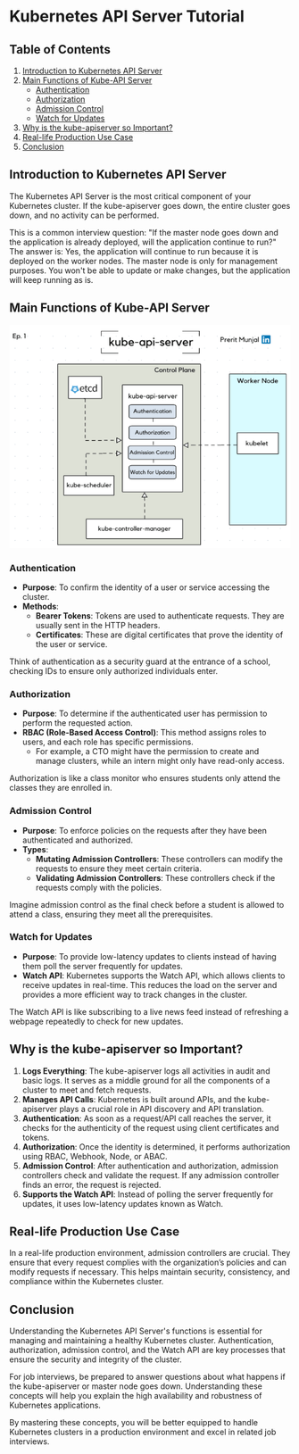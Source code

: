 # Kubernetes API Server Tutorial

## Table of Contents
1. [Introduction to Kubernetes API Server](#introduction-to-kubernetes-api-server)
2. [Main Functions of Kube-API Server](#main-functions-of-kube-api-server)
   - [Authentication](#authentication)
   - [Authorization](#authorization)
   - [Admission Control](#admission-control)
   - [Watch for Updates](#watch-for-updates)
3. [Why is the kube-apiserver so Important?](#why-is-the-kube-apiserver-so-important)
4. [Real-life Production Use Case](#real-life-production-use-case)
5. [Conclusion](#conclusion)

## Introduction to Kubernetes API Server

The Kubernetes API Server is the most critical component of your Kubernetes cluster. If the kube-apiserver goes down, the entire cluster goes down, and no activity can be performed.

This is a common interview question: "If the master node goes down and the application is already deployed, will the application continue to run?" The answer is: Yes, the application will continue to run because it is deployed on the worker nodes. The master node is only for management purposes. You won't be able to update or make changes, but the application will keep running as is.

## Main Functions of Kube-API Server

<div style="text-align: center;">
  <img src="../../pics/kube-api-server.gif" alt="Kube-Api-Server" style="width: 600px; height: 400px;">
</div>

### Authentication

- **Purpose**: To confirm the identity of a user or service accessing the cluster.
- **Methods**:
  - **Bearer Tokens**: Tokens are used to authenticate requests. They are usually sent in the HTTP headers.
  - **Certificates**: These are digital certificates that prove the identity of the user or service.

Think of authentication as a security guard at the entrance of a school, checking IDs to ensure only authorized individuals enter.

### Authorization

- **Purpose**: To determine if the authenticated user has permission to perform the requested action.
- **RBAC (Role-Based Access Control)**: This method assigns roles to users, and each role has specific permissions.
  - For example, a CTO might have the permission to create and manage clusters, while an intern might only have read-only access.

Authorization is like a class monitor who ensures students only attend the classes they are enrolled in.

### Admission Control

- **Purpose**: To enforce policies on the requests after they have been authenticated and authorized.
- **Types**:
  - **Mutating Admission Controllers**: These controllers can modify the requests to ensure they meet certain criteria.
  - **Validating Admission Controllers**: These controllers check if the requests comply with the policies.

Imagine admission control as the final check before a student is allowed to attend a class, ensuring they meet all the prerequisites.

### Watch for Updates

- **Purpose**: To provide low-latency updates to clients instead of having them poll the server frequently for updates.
- **Watch API**: Kubernetes supports the Watch API, which allows clients to receive updates in real-time. This reduces the load on the server and provides a more efficient way to track changes in the cluster.

The Watch API is like subscribing to a live news feed instead of refreshing a webpage repeatedly to check for new updates.

## Why is the kube-apiserver so Important?

1. **Logs Everything**: The kube-apiserver logs all activities in audit and basic logs. It serves as a middle ground for all the components of a cluster to meet and fetch requests.
2. **Manages API Calls**: Kubernetes is built around APIs, and the kube-apiserver plays a crucial role in API discovery and API translation.
3. **Authentication**: As soon as a request/API call reaches the server, it checks for the authenticity of the request using client certificates and tokens.
4. **Authorization**: Once the identity is determined, it performs authorization using RBAC, Webhook, Node, or ABAC.
5. **Admission Control**: After authentication and authorization, admission controllers check and validate the request. If any admission controller finds an error, the request is rejected.
6. **Supports the Watch API**: Instead of polling the server frequently for updates, it uses low-latency updates known as Watch.

## Real-life Production Use Case

In a real-life production environment, admission controllers are crucial. They ensure that every request complies with the organization’s policies and can modify requests if necessary. This helps maintain security, consistency, and compliance within the Kubernetes cluster.

## Conclusion

Understanding the Kubernetes API Server's functions is essential for managing and maintaining a healthy Kubernetes cluster. Authentication, authorization, admission control, and the Watch API are key processes that ensure the security and integrity of the cluster.

For job interviews, be prepared to answer questions about what happens if the kube-apiserver or master node goes down. Understanding these concepts will help you explain the high availability and robustness of Kubernetes applications.

By mastering these concepts, you will be better equipped to handle Kubernetes clusters in a production environment and excel in related job interviews.
